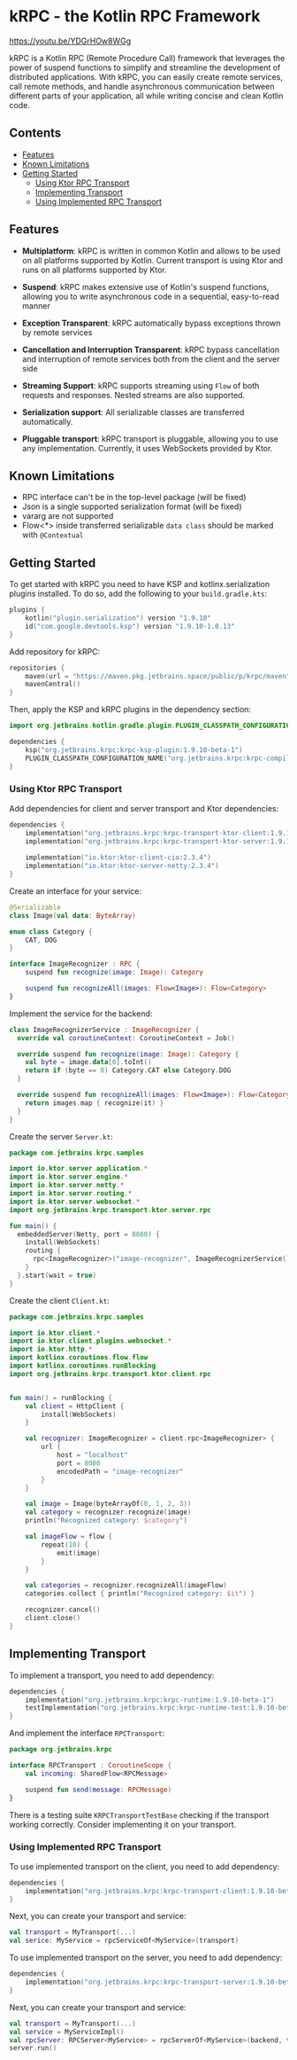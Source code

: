 # kRPC - the Kotlin RPC Framework

https://youtu.be/YDGrHOw8WGg

kRPC is a Kotlin RPC (Remote Procedure Call) framework that leverages the power of suspend functions
to simplify and streamline the development of distributed applications.
With kRPC, you can easily create remote services, call remote methods,
and handle asynchronous communication between different parts of your application,
all while writing concise and clean Kotlin code.

## Contents
- [Features](#features)
- [Known Limitations](#known-limitations)
- [Getting Started](#getting-started)
  - [Using Ktor RPC Transport](#using-ktor-rpc-transport)
  - [Implementing Transport](#implementing-transport)
  - [Using Implemented RPC Transport](#using-implemented-rpc-transport)

## Features

- **Multiplatform**: kRPC is written in common Kotlin and allows to be used on all platforms
  supported by Kotlin. Current transport is using Ktor and runs on all platforms supported by Ktor.

- **Suspend**: kRPC makes extensive use of Kotlin's suspend functions,
  allowing you to write asynchronous code in a sequential, easy-to-read manner

- **Exception Transparent**: kRPC automatically bypass exceptions thrown by remote services

- **Cancellation and Interruption Transparent**: kRPC bypass cancellation and interruption
  of remote services both from the client and the server side

- **Streaming Support**: kRPC supports streaming using `Flow` of both requests and responses.
  Nested streams are also supported.

- **Serialization support**: All serializable classes are transferred automatically.

- **Pluggable transport**: kRPC transport is pluggable, allowing you to use any implementation.
  Currently, it uses WebSockets provided by Ktor.

## Known Limitations

* RPC interface can't be in the top-level package (will be fixed)
* Json is a single supported serialization format (will be fixed)
* vararg are not supported
* Flow<*> inside transferred serializable `data class` should be marked with `@Contextual`

## Getting Started

To get started with kRPC you need to have KSP and kotlinx.serialization plugins installed. To do so, add the following to your `build.gradle.kts`:

```kotlin
plugins {
    kotlin("plugin.serialization") version "1.9.10"
    id("com.google.devtools.ksp") version "1.9.10-1.0.13"
}
```

Add repository for kRPC:
```kotlin
repositories {
    maven(url = "https://maven.pkg.jetbrains.space/public/p/krpc/maven")
    mavenCentral()
}

```

Then, apply the KSP and kRPC plugins in the dependency section:

```kotlin
import org.jetbrains.kotlin.gradle.plugin.PLUGIN_CLASSPATH_CONFIGURATION_NAME

dependencies {
    ksp("org.jetbrains.krpc:krpc-ksp-plugin:1.9.10-beta-1")
    PLUGIN_CLASSPATH_CONFIGURATION_NAME("org.jetbrains.krpc:krpc-compiler-plugin:1.9.10-beta-1")
}
```

### Using Ktor RPC Transport
Add dependencies for client and server transport and Ktor dependencies:
```kotlin
dependencies {
    implementation("org.jetbrains.krpc:krpc-transport-ktor-client:1.9.10-beta-1")
    implementation("org.jetbrains.krpc:krpc-transport-ktor-server:1.9.10-beta-1")
  
    implementation("io.ktor:ktor-client-cio:2.3.4")
    implementation("io.ktor:ktor-server-netty:2.3.4")
}

```

Create an interface for your service:

```kotlin
@Serializable
class Image(val data: ByteArray)

enum class Category {
    CAT, DOG
}

interface ImageRecognizer : RPC {
    suspend fun recognize(image: Image): Category

    suspend fun recognizeAll(images: Flow<Image>): Flow<Category>
}
```

Implement the service for the backend:

```kotlin
class ImageRecognizerService : ImageRecognizer {
  override val coroutineContext: CoroutineContext = Job()

  override suspend fun recognize(image: Image): Category {
    val byte = image.data[0].toInt()
    return if (byte == 0) Category.CAT else Category.DOG
  }

  override suspend fun recognizeAll(images: Flow<Image>): Flow<Category> {
    return images.map { recognize(it) }
  }
}

```

Create the server `Server.kt`:

```kotlin
package com.jetbrains.krpc.samples

import io.ktor.server.application.*
import io.ktor.server.engine.*
import io.ktor.server.netty.*
import io.ktor.server.routing.*
import io.ktor.server.websocket.*
import org.jetbrains.krpc.transport.ktor.server.rpc

fun main() {
  embeddedServer(Netty, port = 8080) {
    install(WebSockets)
    routing {
      rpc<ImageRecognizer>("image-recognizer", ImageRecognizerService())
    }
  }.start(wait = true)
}
```

Create the client `Client.kt`:

```kotlin
package com.jetbrains.krpc.samples

import io.ktor.client.*
import io.ktor.client.plugins.websocket.*
import io.ktor.http.*
import kotlinx.coroutines.flow.flow
import kotlinx.coroutines.runBlocking
import org.jetbrains.krpc.transport.ktor.client.rpc


fun main() = runBlocking {
    val client = HttpClient {
        install(WebSockets)
    }

    val recognizer: ImageRecognizer = client.rpc<ImageRecognizer> {
        url {
            host = "localhost"
            port = 8080
            encodedPath = "image-recognizer"
        }
    }

    val image = Image(byteArrayOf(0, 1, 2, 3))
    val category = recognizer.recognize(image)
    println("Recognized category: $category")

    val imageFlow = flow {
        repeat(10) {
            emit(image)
        }
    }

    val categories = recognizer.recognizeAll(imageFlow)
    categories.collect { println("Recognized category: $it") }

    recognizer.cancel()
    client.close()
}
```

## Implementing Transport

To implement a transport, you need to add dependency:
```kotlin
dependencies {
    implementation("org.jetbrains.krpc:krpc-runtime:1.9.10-beta-1")
    testImplementation("org.jetbrains.krpc:krpc-runtime-test:1.9.10-beta-1")
}
```

And implement the interface `RPCTransport`:

```kotlin
package org.jetbrains.krpc

interface RPCTransport : CoroutineScope {
    val incoming: SharedFlow<RPCMessage>

    suspend fun send(message: RPCMessage)
}
```

There is a testing suite `KRPCTransportTestBase` checking if the transport working correctly. Consider implementing it on your transport.

### Using Implemented RPC Transport

To use implemented transport on the client, you need to add dependency:
```kotlin
dependencies {
    implementation("org.jetbrains.krpc:krpc-transport-client:1.9.10-beta-1")
}
```

Next, you can create your transport and service:
```kotlin
val transport = MyTransport(...)
val serice: MyService = rpcServiceOf<MyService>(transport)
```

To use implemented transport on the server, you need to add dependency:
```kotlin
dependencies {
    implementation("org.jetbrains.krpc:krpc-transport-server:1.9.10-beta-1")
}
```

Next, you can create your transport and service:
```kotlin
val transport = MyTransport(...)
val service = MyServiceImpl()
val rpcServer: RPCServer<MyService> = rpcServerOf<MyService>(backend, transport)
server.run()
```
